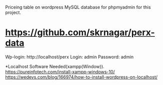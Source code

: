 Priceing table on wordpress
MySQL database for phpmyadmin for this project.
# https://github.com/skrnagar/perx-data

Wp-login: http://localhost/perx
Login: admin
Password: admin


*Localhost Software Needed(xampp(Window)).
https://pureinfotech.com/install-xampp-windows-10/
https://wedevs.com/blog/166974/how-to-install-wordpress-on-localhost/
